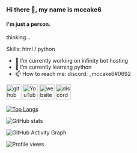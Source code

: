 ### Hi there 👋, my name is mccake6
#### I'm just a person.

thinking...

Skills: html / python

- 🔭 I’m currently working on infinity bot hosting 
- 🌱 I’m currently learning python 
- 📫 How to reach me: discord: _mccake6#0692 


[<img src='https://cdn.jsdelivr.net/npm/simple-icons@3.0.1/icons/github.svg' alt='github' height='40'>](https://github.com/mccake6)  [<img src='https://cdn.jsdelivr.net/npm/simple-icons@3.0.1/icons/youtube.svg' alt='YouTube' height='40'>](https://www.youtube.com/channel/UCkNUfxqrkTamSam3OaGNZVA)  [<img src='https://cdn.jsdelivr.net/npm/simple-icons@3.0.1/icons/icloud.svg' alt='website' height='40'>](https://mccake6.me)  [<img src='https://cdn.jsdelivr.net/npm/simple-icons@3.0.1/icons/discord.svg' alt='discord' height='40'>](https://discord.com/channels/@me/689108507831697448)  

[![Top Langs](https://github-readme-stats.vercel.app/api/top-langs/?username=mccake6)](https://github.com/anuraghazra/github-readme-stats)

![GitHub stats](https://github-readme-stats.vercel.app/api?username=mccake6&show_icons=true&count_private=true)  

![GitHub Activity Graph](https://activity-graph.herokuapp.com/graph?username=mccake6)  

![Profile views](https://gpvc.arturio.dev/mccake6)  
<!---
mccake6/mccake6 is a ✨ special ✨ repository because its `README.md` (this file) appears on your GitHub profile.
You can click the Preview link to take a look at your changes.
--->
